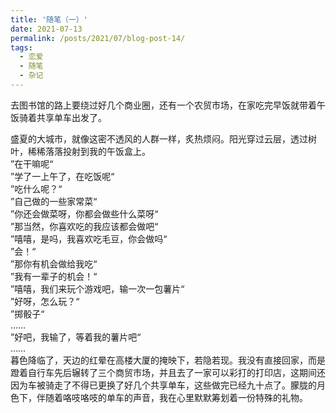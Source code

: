 ```yaml
---
title: '随笔（一）'
date: 2021-07-13
permalink: /posts/2021/07/blog-post-14/
tags:
  - 恋爱
  - 随笔
  - 杂记
---
```


去图书馆的路上要绕过好几个商业圈，还有一个农贸市场，在家吃完早饭就带着午饭骑着共享单车出发了。

盛夏的大城市，就像这密不透风的人群一样，炙热烦闷。阳光穿过云层，透过树叶，稀稀落落投射到我的午饭盒上。\
”在干嘛呢“\
”学了一上午了，在吃饭呢“\
”吃什么呢？“\
”自己做的一些家常菜“\
”你还会做菜呀，你都会做些什么菜呀“\
”那当然，你喜欢吃的我应该都会做吧“\
”嘻嘻，是吗，我喜欢吃毛豆，你会做吗“\
”会！“\
”那你有机会做给我吃“\
”我有一辈子的机会！“\
”嘻嘻，我们来玩个游戏吧，输一次一包薯片“\
”好呀，怎么玩？“\
”掷骰子“\
……\
”好吧，我输了，等着我的薯片吧“\
……\
暮色降临了，天边的红晕在高楼大厦的掩映下，若隐若现。我没有直接回家，而是蹬着自行车先后辗转了三个商贸市场，并且去了一家可以彩打的打印店，这期间还因为车被骑走了不得已更换了好几个共享单车，这些做完已经九十点了。朦胧的月色下，伴随着咯吱咯吱的单车的声音，我在心里默默筹划着一份特殊的礼物。
